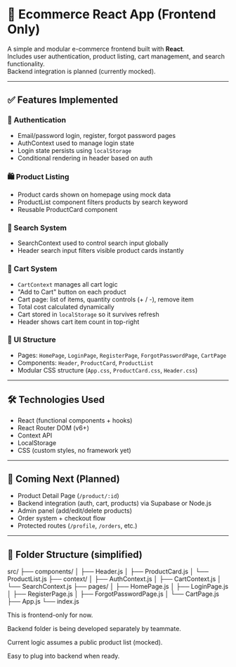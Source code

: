 # 🛒 Ecommerce React App (Frontend Only)

A simple and modular e-commerce frontend built with **React**.  
Includes user authentication, product listing, cart management, and search functionality.  
Backend integration is planned (currently mocked).

---

## ✅ Features Implemented

### 🔐 Authentication
- Email/password login, register, forgot password pages
- AuthContext used to manage login state
- Login state persists using `localStorage`
- Conditional rendering in header based on auth

### 🛍️ Product Listing
- Product cards shown on homepage using mock data
- ProductList component filters products by search keyword
- Reusable ProductCard component

### 🔎 Search System
- SearchContext used to control search input globally
- Header search input filters visible product cards instantly

### 🛒 Cart System
- `CartContext` manages all cart logic
- "Add to Cart" button on each product
- Cart page: list of items, quantity controls (+ / -), remove item
- Total cost calculated dynamically
- Cart stored in `localStorage` so it survives refresh
- Header shows cart item count in top-right

### 🧱 UI Structure
- Pages: `HomePage`, `LoginPage`, `RegisterPage`, `ForgotPasswordPage`, `CartPage`
- Components: `Header`, `ProductCard`, `ProductList`
- Modular CSS structure (`App.css`, `ProductCard.css`, `Header.css`)

---

## 🛠 Technologies Used

- React (functional components + hooks)
- React Router DOM (v6+)
- Context API
- LocalStorage
- CSS (custom styles, no framework yet)

---

## 🚧 Coming Next (Planned)

- Product Detail Page (`/product/:id`)
- Backend integration (auth, cart, products) via Supabase or Node.js
- Admin panel (add/edit/delete products)
- Order system + checkout flow
- Protected routes (`/profile`, `/orders`, etc.)

---

## 📂 Folder Structure (simplified)

src/
├── components/
│ ├── Header.js
│ ├── ProductCard.js
│ └── ProductList.js
├── context/
│ ├── AuthContext.js
│ ├── CartContext.js
│ └── SearchContext.js
├── pages/
│ ├── HomePage.js
│ ├── LoginPage.js
│ ├── RegisterPage.js
│ ├── ForgotPasswordPage.js
│ └── CartPage.js
├── App.js
└── index.js

This is frontend-only for now.

Backend folder is being developed separately by teammate.

Current logic assumes a public product list (mocked).

Easy to plug into backend when ready.

